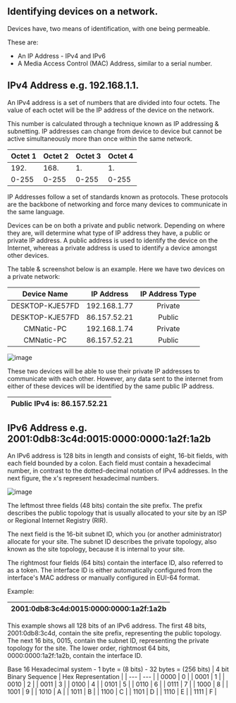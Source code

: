 ## Identifying devices on a network.
Devices have, two means of identification, with one being permeable. 

These are:

- An IP Address - IPv4 and IPv6
- A Media Access Control (MAC) Address, similar to a serial number.

## IPv4 Address e.g. 192.168.1.1.
An IPv4 address is a set of numbers that are divided into four octets. 
The value of each octet will be the IP address of the device on the network.

This number is calculated through a technique known as IP addressing & subnetting.
IP addresses can change from device to device but cannot be active simultaneously more than once within the same network.

| Octet 1 | Octet 2 | Octet 3 | Octet 4 |
| --- | --- | --- | --- |
| 192. | 168. | 1. | 1. |
| 0-255 | 0-255 | 0-255 | 0-255 |

IP Addresses follow a set of standards known as protocols. These protocols are the backbone of networking and force many devices to communicate in the same language.

Devices can be on both a private and public network. Depending on where they are, will determine what type of IP address they have, a public or private IP address.
A public address is used to identify the device on the Internet, whereas a private address is used to identify a device amongst other devices.

The table & screenshot below is an example. Here we have two devices on a private network:

| Device Name | IP Address | IP Address Type |
| :---: | :---: | :---: |
| DESKTOP-KJE57FD | 192.168.1.77 | Private | 
| DESKTOP-KJE57FD | 86.157.52.21 | Public | 
| CMNatic-PC | 192.168.1.74 | Private | 
| CMNatic-PC | 86.157.52.21 | Public |

![image](https://user-images.githubusercontent.com/104662990/181930468-4638a16c-6e37-4c84-9207-cb312659084d.png)

These two devices will be able to use their private IP addresses to communicate with each other. However, any data sent to the internet from either of these devices will be identified by the same public IP address.

| Public IPv4 is: 86.157.52.21 |
| :---: |

## IPv6 Address e.g. 2001:0db8:3c4d:0015:0000:0000:1a2f:1a2b
An IPv6 address is 128 bits in length and consists of eight, 16-bit fields, with each field bounded by a colon. Each field must contain a hexadecimal number, in contrast to the dotted-decimal notation of IPv4 addresses. In the next figure, the x's represent hexadecimal numbers.

![image](https://user-images.githubusercontent.com/104662990/181933810-f2310425-b4eb-4392-844f-6088f106ccf0.png)

The leftmost three fields (48 bits) contain the site prefix. The prefix describes the public topology that is usually allocated to your site by an ISP or Regional Internet Registry (RIR).

The next field is the 16-bit subnet ID, which you (or another administrator) allocate for your site. The subnet ID describes the private topology, also known as the site topology, because it is internal to your site.

The rightmost four fields (64 bits) contain the interface ID, also referred to as a token. The interface ID is either automatically configured from the interface's MAC address or manually configured in EUI-64 format.

Example:

| 2001:0db8:3c4d:0015:0000:0000:1a2f:1a2b |
| :---: |

This example shows all 128 bits of an IPv6 address. The first 48 bits, 2001:0db8:3c4d, contain the site prefix, representing the public topology. The next 16 bits, 0015, contain the subnet ID, representing the private topology for the site. The lower order, rightmost 64 bits, 0000:0000:1a2f:1a2b, contain the interface ID.

Base 16 Hexadecimal system - 1 byte = (8 bits) - 32 bytes = (256 bits)
| 4 bit Binary Sequence | Hex Representation |
| --- | --- |
| 0000 | 0 |
| 0001 | 1 |
| 0010 | 2 |
| 0011 | 3 |
| 0100 | 4 |
| 0101 | 5 |
| 0110 | 6 |
| 0111 | 7 |
| 1000 | 8 |
| 1001 | 9 |
| 1010 | A |
| 1011 | B |
| 1100 | C |
| 1101 | D |
| 1110 | E |
| 1111 | F |
